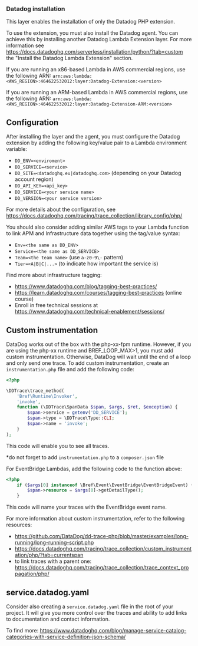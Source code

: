 ### Datadog installation

This layer enables the installation of only the Datadog PHP extension.

To use the extension, you must also install the Datadog agent.
You can achieve this by installing another Datadog Lambda Extension layer.
For more information see https://docs.datadoghq.com/serverless/installation/python/?tab=custom the "Install the Datadog Lambda Extension" section.

If you are running an x86-based Lambda in AWS commercial regions, use the following ARN:
`arn:aws:lambda:<AWS_REGION>:464622532012:layer:Datadog-Extension:<version>`

If you are running an ARM-based Lambda in AWS commercial regions, use the following ARN:
`arn:aws:lambda:<AWS_REGION>:464622532012:layer:Datadog-Extension-ARM:<version>`

## Configuration

After installing the layer and the agent, you must configure the Datadog extension by adding the following key/value pair to a Lambda environment variable:

- `DD_ENV=<enviroment>`
- `DD_SERVICE=<service>`
- `DD_SITE=<datadoghq.eu|datadoghq.com>` (depending on your Datadog account region)
- `DD_API_KEY=<api_key>`
- `DD_SERVICE=<your service name>`
- `DD_VERSION=<your service version>`

For more details about the configuration, see https://docs.datadoghq.com/tracing/trace_collection/library_config/php/

You should also consider adding similar AWS tags to your Lambda function to link APM and Infrastructure data together using the tag/value syntax:

- `Env=<the same as DD_ENV>`
- `Service=<the same as DD_SERVICE>`
- `Team=<the team name>` (use `a-z0-9\-` pattern)
- `Tier=<A|B|C|...>` (to indicate how important the service is)

Find more about infrastructure tagging:
 - https://www.datadoghq.com/blog/tagging-best-practices/
 - https://learn.datadoghq.com/courses/tagging-best-practices (online course)
 - Enroll in free technical sessions at https://www.datadoghq.com/technical-enablement/sessions/

## Custom instrumentation

DataDog works out of the box with the php-xx-fpm runtime. However, if you are using the php-xx runtime and BREF_LOOP_MAX>1, you must add custom instrumentation.
Otherwise, DataDog will wait until the end of a loop and only send one trace.
To add custom instrumentation, create an `instrumentation.php` file and add the following code:

```php
<?php

\DDTrace\trace_method(
    'Bref\Runtime\Invoker',
    'invoke',
    function (\DDTrace\SpanData $span, $args, $ret, $exception) {
        $span->service = getenv('DD_SERVICE');
        $span->type = \DDTrace\Type::CLI;
        $span->name = 'invoke';
    }
);
```

This code will enable you to see all traces.

*do not forget to add `instrumentation.php` to a `composer.json` file

For EventBridge Lambdas, add the following code to the function above:

```php
<?php
    if ($args[0] instanceof \Bref\Event\EventBridge\EventBridgeEvent) {
        $span->resource = $args[0]->getDetailType();
    }
```

This code will name your traces with the EventBridge event name.

For more information about custom instrumentation, refer to the following resources:

 - https://github.com/DataDog/dd-trace-php/blob/master/examples/long-running/long-running-script.php
 - https://docs.datadoghq.com/tracing/trace_collection/custom_instrumentation/php/?tab=currentspan
 - to link traces with a parent one: https://docs.datadoghq.com/tracing/trace_collection/trace_context_propagation/php/

## service.datadog.yaml

Consider also creating a `service.datadog.yaml` file in the root of your project.
It will give you more control over the traces and ability to add links to documentation and contact information.

To find more: https://www.datadoghq.com/blog/manage-service-catalog-categories-with-service-definition-json-schema/
